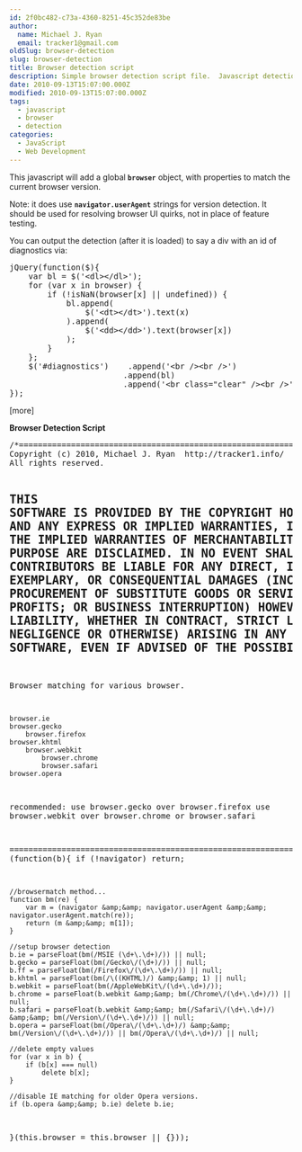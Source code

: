 ```yaml
---
id: 2f0bc482-c73a-4360-8251-45c352de83be
author:
  name: Michael J. Ryan
  email: tracker1@gmail.com
oldSlug: browser-detection
slug: browser-detection
title: Browser detection script
description: Simple browser detection script file.  Javascript detection of your current browser.
date: 2010-09-13T15:07:00.000Z
modified: 2010-09-13T15:07:00.000Z
tags:
  - javascript
  - browser
  - detection
categories:
  - JavaScript
  - Web Development
---
```


<div>
<div>
<p>This javascript will add a global <code><b>browser</b></code> object, with properties to match the current browser version.</p>
<p>Note: it does use <code><b>navigator.userAgent</b></code> strings for version detection.  It should be used for resolving browser UI quirks, not in place of feature testing.</p>
<p>You can output the detection (after it is loaded) to say a div with an id of diagnostics via:</p>
</div>
<pre class="brush: javascript">jQuery(function($){
    var bl = $(&apos;&lt;dl&gt;&lt;/dl&gt;&apos;);
    for (var x in browser) {
        if (!isNaN(browser[x] || undefined)) {
            bl.append(
                $(&apos;&lt;dt&gt;&lt;/dt&gt;&apos;).text(x)
            ).append(
                $(&apos;&lt;dd&gt;&lt;/dd&gt;&apos;).text(browser[x])
            );
        }
    };
    $(&apos;#diagnostics&apos;)    .append(&apos;&lt;br /&gt;&lt;br /&gt;&apos;)
                        .append(bl)
                        .append(&apos;&lt;br class=&quot;clear&quot; /&gt;&lt;br /&gt;&apos;);
});</pre>[more]
<div><p><b>Browser Detection Script</b></p></div>
<pre class="brush: javascript">/*============================================================================
Copyright (c) 2010, Michael J. Ryan  http://tracker1.info/
All rights reserved.

THIS SOFTWARE IS PROVIDED BY THE COPYRIGHT HOLDERS AND CONTRIBUTORS &quot;AS IS&quot; 
AND ANY EXPRESS OR IMPLIED WARRANTIES, INCLUDING, BUT NOT LIMITED TO, THE 
IMPLIED WARRANTIES OF MERCHANTABILITY AND FITNESS FOR A PARTICULAR PURPOSE 
ARE DISCLAIMED. IN NO EVENT SHALL THE COPYRIGHT HOLDER OR CONTRIBUTORS BE 
LIABLE FOR ANY DIRECT, INDIRECT, INCIDENTAL, SPECIAL, EXEMPLARY, OR 
CONSEQUENTIAL DAMAGES (INCLUDING, BUT NOT LIMITED TO, PROCUREMENT OF 
SUBSTITUTE GOODS OR SERVICES; LOSS OF USE, DATA, OR PROFITS; OR BUSINESS 
INTERRUPTION) HOWEVER CAUSED AND ON ANY THEORY OF LIABILITY, WHETHER IN 
CONTRACT, STRICT LIABILITY, OR TORT (INCLUDING NEGLIGENCE OR OTHERWISE) 
ARISING IN ANY WAY OUT OF THE USE OF THIS SOFTWARE, EVEN IF ADVISED OF 
THE POSSIBILITY OF SUCH DAMAGE.
------------------------------------------------------------------------------

Browser matching for various browser.

    browser.ie
    browser.gecko
        browser.firefox
    browser.khtml
        browser.webkit
            browser.chrome
            browser.safari
    browser.opera

recommended:
    use browser.gecko over browser.firefox
    use browser.webkit over browser.chrome or browser.safari

============================================================================*/
(function(b){
    if (!navigator) return;

    //browsermatch method...
    function bm(re) {
        var m = (navigator &amp;&amp; navigator.userAgent &amp;&amp; navigator.userAgent.match(re));
        return (m &amp;&amp; m[1]);
    }

    //setup browser detection
    b.ie = parseFloat(bm(/MSIE (\d+\.\d+)/)) || null;
    b.gecko = parseFloat(bm(/Gecko\/(\d+)/)) || null;
    b.ff = parseFloat(bm(/Firefox\/(\d+\.\d+)/)) || null;
    b.khtml = parseFloat(bm(/\((KHTML)/) &amp;&amp; 1) || null;
    b.webkit = parseFloat(bm(/AppleWebKit\/(\d+\.\d+)/));
    b.chrome = parseFloat(b.webkit &amp;&amp; bm(/Chrome\/(\d+\.\d+)/)) || null;
    b.safari = parseFloat(b.webkit &amp;&amp; bm(/Safari\/(\d+\.\d+)/) &amp;&amp; bm(/Version\/(\d+\.\d+)/)) || null;
    b.opera = parseFloat(bm(/Opera\/(\d+\.\d+)/) &amp;&amp; bm(/Version\/(\d+\.\d+)/)) || bm(/Opera\/(\d+\.\d+)/) || null;

    //delete empty values
    for (var x in b) {
        if (b[x] === null)
            delete b[x];
    }

    //disable IE matching for older Opera versions.
    if (b.opera &amp;&amp; b.ie) delete b.ie;
}(this.browser = this.browser || {}));</pre>

</div>